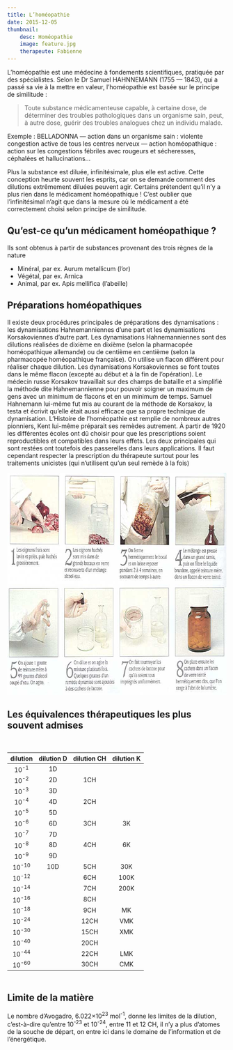 ```yaml
---
title: L’homéopathie
date: 2015-12-05
thumbnail:
    desc: Homéopathie
    image: feature.jpg
    therapeute: Fabienne
---
```


L’homéopathie est une médecine à fondements scientifiques, pratiquée par des spécialistes. Selon le Dr Samuel HAHNNEMANN (1755 — 1843), qui a passé sa vie à la mettre en valeur, l’homéopathie est basée sur le principe de similitude :

> Toute substance médicamenteuse capable, à certaine dose, de déterminer des troubles pathologiques dans un organisme sain, peut, à autre dose, guérir des troubles analogues chez un individu malade.

Exemple : BELLADONNA — action dans un organisme sain : violente congestion active de tous les centres nerveux — action homéopathique : action sur les congestions fébriles avec rougeurs et sécheresses, céphalées et hallucinations…

Plus la substance est diluée, infinitésimale, plus elle est active. Cette conception heurte souvent les esprits, car on se demande comment des dilutions extrêmement diluées peuvent agir. Certains prétendent qu’il n’y a plus rien dans le médicament homéopathique ! C’est oublier que l’infinitésimal n’agit que dans la mesure où le médicament a été correctement choisi selon principe de similitude.

## Qu’est-ce qu’un médicament homéopathique ?

Ils sont obtenus à partir de substances provenant des trois règnes de la nature

* Minéral, par ex. Aurum metallicum (l’or)
* Végétal, par ex. Arnica
* Animal, par ex. Apis mellifica (l’abeille)

## Préparations homéopathiques

Il existe deux procédures principales de préparations des dynamisations : les dynamisations Hahnemanniennes d’une part et les dynamisations Korsakoviennes d’autre part. Les dynamisations Hahnemanniennes sont des dilutions réalisées de dixième en dixième (selon la pharmacopée homéopathique allemande) ou de centième en centième (selon la pharmacopée homéopathique française). On utilise un flacon différent pour réaliser chaque dilution. Les dynamisations Korsakoviennes se font toutes dans le même flacon (excepté au début et à la fin de l’opération). Le médecin russe Korsakov travaillait sur des champs de bataille et a simplifié la méthode dite Hahnemannienne pour pouvoir soigner un maximum de gens avec un minimum de flacons et en un minimum de temps. Samuel Hahnemann lui-même fut mis au courant de la méthode de Korsakov, la testa et écrivit qu’elle était aussi efficace que sa propre technique de dynamisation. L’Histoire de l’homéopathie est remplie de nombreux autres pionniers, Kent lui-même préparait ses remèdes autrement. À partir de 1920 les différentes écoles ont dû choisir pour que les prescriptions soient reproductibles et compatibles dans leurs effets. Les deux principales qui sont restées ont toutefois des passerelles dans leurs applications. Il faut cependant respecter la prescription du thérapeute surtout pour les traitements unicistes (qui n’utilisent qu’un seul remède à la fois)

<p style="text-align: center;">
<img class="aligncenter" alt="allium" src="./images/allium.jpg" width="700" height="510" />
</p>

## Les équivalences thérapeutiques les plus souvent admises

<table class="equiv_therap" style="width: 100%;margin:50px 0; text-align:center">
<thead>
<tr>
<th style="text-align:center">dilution</th>
<th style="text-align:center">dilution D</th>
<th style="text-align:center">dilution CH</th>
<th style="text-align:center">dilution K</th>
</tr>
</thead>
<tbody class="striped">
<tr>
<td>10<sup>-1</sup></td>
<td>1D</td>
<td></td>
<td></td>
</tr>
<tr>
<td>10<sup>-2</sup></td>
<td>2D</td>
<td>1CH</td>
<td></td>
</tr>
<tr>
<td>10<sup>-3</sup></td>
<td>3D</td>
<td></td>
<td></td>
</tr>
<tr>
<td>10<sup>-4</sup></td>
<td>4D</td>
<td>2CH</td>
<td></td>
</tr>
<tr>
<td>10<sup>-5</sup></td>
<td>5D</td>
<td></td>
<td></td>
</tr>
<tr>
<td>10<sup>-6</sup></td>
<td>6D</td>
<td>3CH</td>
<td>3K</td>
</tr>
<tr>
<td>10<sup>-7</sup></td>
<td>7D</td>
<td></td>
<td></td>
</tr>
<tr>
<td>10<sup>-8</sup></td>
<td>8D</td>
<td>4CH</td>
<td>6K</td>
</tr>
<tr>
<td>10<sup>-9</sup></td>
<td>9D</td>
<td></td>
<td></td>
</tr>
<tr>
<td>10<sup>-10</sup></td>
<td>10D</td>
<td>5CH</td>
<td>30K</td>
</tr>
<tr>
<td>10<sup>-12</sup></td>
<td></td>
<td>6CH</td>
<td>100K</td>
</tr>
<tr>
<td>10<sup>-14</sup></td>
<td></td>
<td>7CH</td>
<td>200K</td>
</tr>
<tr>
<td>10<sup>-16</sup></td>
<td></td>
<td>8CH</td>
<td></td>
</tr>
<tr>
<td>10<sup>-18</sup></td>
<td></td>
<td>9CH</td>
<td>MK</td>
</tr>
<tr>
<td>10<sup>-24</sup></td>
<td></td>
<td>12CH</td>
<td>VMK</td>
</tr>
<tr>
<td>10<sup>-30</sup></td>
<td></td>
<td>15CH</td>
<td>XMK</td>
</tr>
<tr>
<td>10<sup>-40</sup></td>
<td></td>
<td>20CH</td>
<td></td>
</tr>
<tr>
<td>10<sup>-44</sup></td>
<td></td>
<td>22CH</td>
<td>LMK</td>
</tr>
<tr>
<td>10<sup>-60</sup></td>
<td></td>
<td>30CH</td>
<td>CMK</td>
</tr>
</tbody>
</table>

## Limite de la matière

Le nombre d’Avogadro, 6.022×10<sup>23</sup> mol<sup>-1</sup>, donne les limites de la dilution, c’est-à-dire qu’entre 10<sup>-23</sup> et 10<sup>-24</sup>, entre 11 et 12 CH, il n’y a plus d’atomes de la souche de départ, on entre ici dans le domaine de l’information et de l’énergétique.
